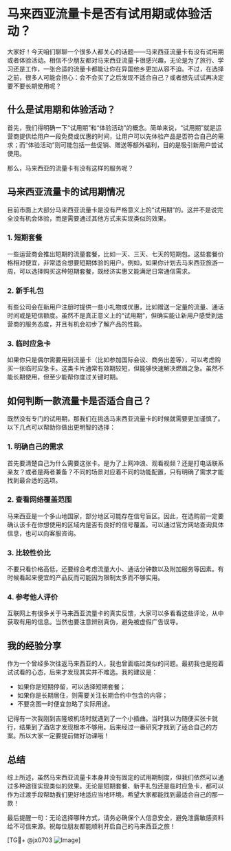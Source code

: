 # 马来西亚流量卡是否有试用期或体验活动？

大家好！今天咱们聊聊一个很多人都关心的话题——马来西亚流量卡有没有试用期或者体验活动。相信不少朋友都对马来西亚流量卡很感兴趣，无论是为了旅行、学习还是工作，一张合适的流量卡都能让你在异国他乡更加从容不迫。不过，在选择之前，很多人可能会担心：会不会买了之后发现不适合自己？或者想先试试再决定要不要长期使用呢？

## 什么是试用期和体验活动？

首先，我们得明确一下“试用期”和“体验活动”的概念。简单来说，“试用期”就是运营商提供给用户一段免费或优惠的时间，让用户可以先体验产品是否符合自己的需求；而“体验活动”则可能包括一些促销、赠送等额外福利，目的是吸引新用户尝试使用。

那么，马来西亚的流量卡有没有这样的服务呢？

## 马来西亚流量卡的试用期情况

目前市面上大部分马来西亚流量卡是没有严格意义上的“试用期”的。这并不是说完全没有机会体验，而是需要通过其他方式来实现类似的效果。

### 1. **短期套餐**
一些运营商会推出短期的流量套餐，比如一天、三天、七天的短期包。这些套餐价格相对便宜，非常适合想要短期体验的用户。例如，如果你计划去马来西亚旅游一周，可以选择购买这种短期套餐，既经济实惠又能满足日常通信需求。

### 2. **新手礼包**
有些公司会在新用户注册时提供一些小礼物或优惠，比如赠送一定量的流量、通话时间或是短信额度。虽然不是真正意义上的“试用期”，但确实能让新用户感受到运营商的服务态度，并且有机会初步了解产品的性能。

### 3. **临时应急卡**
如果你只是偶尔需要用到流量卡（比如参加国际会议、商务出差等），可以考虑购买一张临时应急卡。这类卡片通常有效期较短，但能够快速解决燃眉之急。虽然不能长期使用，但至少能帮你度过关键时期。

## 如何判断一款流量卡是否适合自己？

既然没有专门的试用期，那我们在挑选马来西亚流量卡的时候就需要更加谨慎了。以下几点可以帮助你做出更明智的选择：

### 1. **明确自己的需求**
首先要清楚自己为什么需要这张卡。是为了上网冲浪、观看视频？还是打电话联系亲友？或者是两者兼备？不同的场景对应着不同的功能配置，只有明确了需求才能找到最合适的选项。

### 2. **查看网络覆盖范围**
马来西亚是一个多山地国家，部分地区可能存在信号盲区。因此，在选购前一定要确认该卡在你想使用的区域内是否有良好的信号覆盖。可以通过官方网站查询具体信息，也可以向客服咨询。

### 3. **比较性价比**
不要只看价格高低，还要综合考虑流量大小、通话分钟数以及附加服务等因素。有时候看起来便宜的产品反而可能因为限制太多而不够实用。

### 4. **参考他人评价**
互联网上有很多关于马来西亚流量卡的真实反馈，大家可以多看看这些评论，从中获取有用的信息。当然也要注意辨别真伪，避免被虚假广告误导。

## 我的经验分享

作为一个曾经多次往返马来西亚的人，我也曾面临过类似的问题。最初我也是抱着试试看的心态，后来才发现其实并不难选。我的建议是：

- 如果你是短期停留，可以选择短期套餐；
- 如果你是长期居住，则需要关注长期合约中包含的内容；
- 不要贪图一时便宜忽略了实际用途。

记得有一次我刚到吉隆坡机场时就遇到了一个小插曲。当时我以为随便买张卡就行，结果到了酒店才发现根本不够用。后来经过一番研究才找到了适合自己的方案。所以大家一定要提前做好功课哦！

## 总结

综上所述，虽然马来西亚流量卡本身并没有固定的试用期制度，但我们依然可以通过多种途径实现类似的效果。无论是短期套餐、新手礼包还是临时应急卡，都可以作为过渡手段帮助我们更好地适应当地环境。希望大家都能找到最适合自己的那一款！

最后提醒一句：无论选择哪种方式，请务必确保个人信息安全，避免泄露敏感资料给不可信来源。祝每位朋友都能顺利开启自己的马来西亚之旅！

[TG💪+ @jx0703 ![Image](https://github.com/user-attachments/assets/dbca1d08-cadb-493c-b0ec-ad6f7a83f270)]